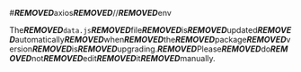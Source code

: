 #***REMOVED***axios***REMOVED***//***REMOVED***env

The***REMOVED***`data.js`***REMOVED***file***REMOVED***is***REMOVED***updated***REMOVED***automatically***REMOVED***when***REMOVED***the***REMOVED***package***REMOVED***version***REMOVED***is***REMOVED***upgrading.***REMOVED***Please***REMOVED***do***REMOVED***not***REMOVED***edit***REMOVED***it***REMOVED***manually.
